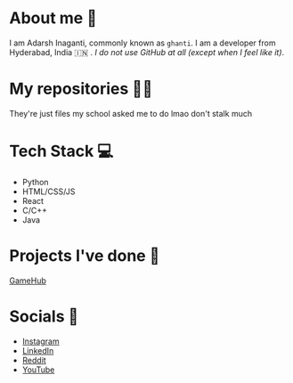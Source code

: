 # About me 🚮

I am Adarsh Inaganti, commonly known as `ghanti`. I am a developer from Hyderabad, India 🇮🇳 . _I do not use GitHub at all (except when I feel like it)_.

# My repositories 🧑‍💻

They're just files my school asked me to do lmao don't stalk much

# Tech Stack 💻

-   Python
-   HTML/CSS/JS
-   React
-   C/C++
-   Java

# Projects I've done 💪

[GameHub](https://github.com/1tnahg/game-hub)

# Socials 💬

-   [Instagram](https://instagram.com/1tnahg)
-   [LinkedIn](https://www.linkedin.com/in/adarshinaganti)
-   [Reddit](https://reddit.com/user/ghantiofficial)
-   [YouTube](https://www.youtube.com/channel/UCxRXNyWPPr4G3wp40-0G1Aw)
